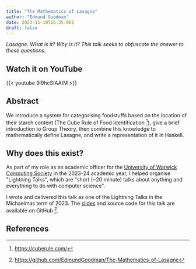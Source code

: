 ```yaml
---
title: "The Mathematics of Lasagne"
author: "Edmund Goodman"
date: 2023-11-10T16:35:00Z
draft: false
---
```


*Lasagne. What is it? Why is it? This talk seeks to obfuscate the answer to these questions.*

## Watch it on YouTube

{{< youtube 9l9hcSIAAtM >}}

<!--more-->

## Abstract

We introduce a system for categorising foodstuffs based on the location of their starch content (The Cube Rule of Food Identification [^1]), give a brief introduction to Group Theory, then combine this knowledge to mathematically define Lasagne, and write a representation of it in Haskell.

## Why does this exist?

As part of my role as an academic officer for the [University of Warwick Computing Society](https://uwcs.co.uk/) in the 2023-24 academic year, I helped organise "Lightning Talks", which are "short (~20 minute) talks about anything and everything to do with computer science".

I wrote and delivered this talk as one of the Lightning Talks in the Michaelmas term of 2023. The [slides](https://github.com/EdmundGoodman/The-Mathematics-of-Lasagne/files/13572864/The_Mathematics_of_Lasagne.pdf) and source code for this talk are available on GitHub [^2].

## References

[^1]: <https://cuberule.com/>
[^2]: <https://github.com/EdmundGoodman/The-Mathematics-of-Lasagne>
